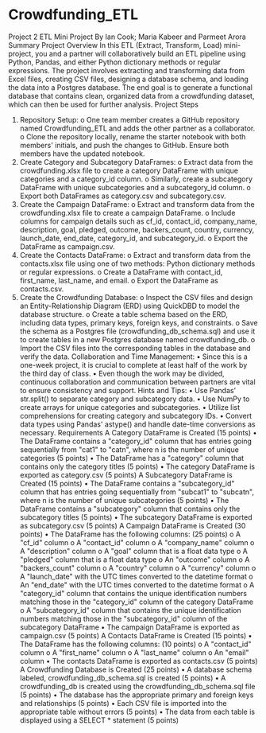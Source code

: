 # Crowdfunding_ETL
Project 2
ETL Mini Project By Ian Cook; Maria Kabeer and Parmeet Arora
 Summary
Project Overview
In this ETL (Extract, Transform, Load) mini-project, you and a partner will collaboratively build an ETL pipeline using Python, Pandas, and either Python dictionary methods or regular expressions. The project involves extracting and transforming data from Excel files, creating CSV files, designing a database schema, and loading the data into a Postgres database. The end goal is to generate a functional database that contains clean, organized data from a crowdfunding dataset, which can then be used for further analysis.
Project Steps
1.	Repository Setup:
o	One team member creates a GitHub repository named Crowdfunding_ETL and adds the other partner as a collaborator.
o	Clone the repository locally, rename the starter notebook with both members' initials, and push the changes to GitHub. Ensure both members have the updated notebook.
2.	Create Category and Subcategory DataFrames:
o	Extract data from the crowdfunding.xlsx file to create a category DataFrame with unique categories and a category_id column.
o	Similarly, create a subcategory DataFrame with unique subcategories and a subcategory_id column.
o	Export both DataFrames as category.csv and subcategory.csv.
3.	Create the Campaign DataFrame:
o	Extract and transform data from the crowdfunding.xlsx file to create a campaign DataFrame.
o	Include columns for campaign details such as cf_id, contact_id, company_name, description, goal, pledged, outcome, backers_count, country, currency, launch_date, end_date, category_id, and subcategory_id.
o	Export the DataFrame as campaign.csv.
4.	Create the Contacts DataFrame:
o	Extract and transform data from the contacts.xlsx file using one of two methods: Python dictionary methods or regular expressions.
o	Create a DataFrame with contact_id, first_name, last_name, and email.
o	Export the DataFrame as contacts.csv.
5.	Create the Crowdfunding Database:
o	Inspect the CSV files and design an Entity-Relationship Diagram (ERD) using QuickDBD to model the database structure.
o	Create a table schema based on the ERD, including data types, primary keys, foreign keys, and constraints.
o	Save the schema as a Postgres file (crowdfunding_db_schema.sql) and use it to create tables in a new Postgres database named crowdfunding_db.
o	Import the CSV files into the corresponding tables in the database and verify the data.
Collaboration and Time Management:
•	Since this is a one-week project, it is crucial to complete at least half of the work by the third day of class.
•	Even though the work may be divided, continuous collaboration and communication between partners are vital to ensure consistency and support.
Hints and Tips:
•	Use Pandas’ str.split() to separate category and subcategory data.
•	Use NumPy to create arrays for unique categories and subcategories.
•	Utilize list comprehensions for creating category and subcategory IDs.
•	Convert data types using Pandas' astype() and handle date-time conversions as necessary.
Requirements
A Category DataFrame is Created (15 points)
•	The DataFrame contains a "category_id" column that has entries going sequentially from "cat1" to "catn", where n is the number of unique categories (5 points)
•	The DataFrame has a "category" column that contains only the category titles (5 points)
•	The category DataFrame is exported as category.csv (5 points)
A Subcategory DataFrame is Created (15 points)
•	The DataFrame contains a "subcategory_id" column that has entries going sequentially from "subcat1" to "subcatn", where n is the number of unique subcategories (5 points)
•	The DataFrame contains a "subcategory" column that contains only the subcategory titles (5 points)
•	The subcategory DataFrame is exported as subcategory.csv (5 points)
A Campaign DataFrame is Created (30 points)
•	The DataFrame has the following columns: (25 points)
o	A "cf_id" column
o	A "contact_id" column
o	A "company_name" column
o	A "description" column
o	A "goal" column that is a float data type
o	A "pledged" column that is a float data type
o	An "outcome" column
o	A "backers_count" column
o	A "country" column
o	A "currency" column
o	A "launch_date" with the UTC times converted to the datetime format
o	An "end_date" with the UTC times converted to the datetime format
o	A "category_id" column that contains the unique identification numbers matching those in the "category_id" column of the category DataFrame
o	A "subcategory_id" column that contains the unique identification numbers matching those in the "subcategory_id" column of the subcategory DataFrame
•	The campaign DataFrame is exported as campaign.csv (5 points)
A Contacts DataFrame is Created (15 points)
•	The DataFrame has the following columns: (10 points)
o	A "contact_id" column
o	A "first_name" column
o	A "last_name" column
o	An "email" column
•	The contacts DataFrame is exported as contacts.csv (5 points)
A Crowdfunding Database is Created (25 points)
•	A database schema labeled, crowdfunding_db_schema.sql is created (5 points)
•	A crowdfunding_db is created using the crowdfunding_db_schema.sql file (5 points)
•	The database has the appropriate primary and foreign keys and relationships (5 points)
•	Each CSV file is imported into the appropriate table without errors (5 points)
•	The data from each table is displayed using a SELECT * statement (5 points)


